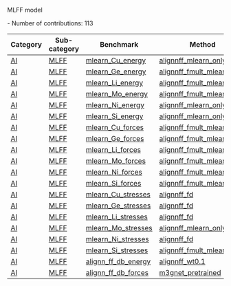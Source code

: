 MLFF model

<!--number_of_contributions--> - Number of contributions: 113





<!--table_content--><table style="width:100%" id="j_table"><thead><tr><th>Category</th><th>Sub-category</th><th>Benchmark</th><th>Method</th><th>Metric</th><th>Score</th><th>Team</th><th>Dataset</th><th>Size</th></tr></thead><tr><td><a href= "./AI" target="_blank">AI</a></td><td><a href= "./AI/MLFF" target="_blank">MLFF</a></td><td><a href= "./mlearn_Cu_energy" target="_blank">mlearn_Cu_energy</a></td><td><a href="https://github.com/usnistgov/jarvis_leaderboard/tree/main/jarvis_leaderboard/contributions/alignnff_mlearn_only" target="_blank">alignnff_mlearn_only</a></td><td>MAE</td><td>1.0104</td><td>JARVIS</td><td>mlearn_Cu</td><td>293</td></tr><tr><td><a href= "./AI" target="_blank">AI</a></td><td><a href= "./AI/MLFF" target="_blank">MLFF</a></td><td><a href= "./mlearn_Ge_energy" target="_blank">mlearn_Ge_energy</a></td><td><a href="https://github.com/usnistgov/jarvis_leaderboard/tree/main/jarvis_leaderboard/contributions/alignnff_fmult_mlearn_only" target="_blank">alignnff_fmult_mlearn_only</a></td><td>MAE</td><td>0.9439</td><td>JARVIS</td><td>mlearn_Ge</td><td>253</td></tr><tr><td><a href= "./AI" target="_blank">AI</a></td><td><a href= "./AI/MLFF" target="_blank">MLFF</a></td><td><a href= "./mlearn_Li_energy" target="_blank">mlearn_Li_energy</a></td><td><a href="https://github.com/usnistgov/jarvis_leaderboard/tree/main/jarvis_leaderboard/contributions/alignnff_fmult_mlearn_only" target="_blank">alignnff_fmult_mlearn_only</a></td><td>MAE</td><td>0.2735</td><td>JARVIS</td><td>mlearn_Li</td><td>270</td></tr><tr><td><a href= "./AI" target="_blank">AI</a></td><td><a href= "./AI/MLFF" target="_blank">MLFF</a></td><td><a href= "./mlearn_Mo_energy" target="_blank">mlearn_Mo_energy</a></td><td><a href="https://github.com/usnistgov/jarvis_leaderboard/tree/main/jarvis_leaderboard/contributions/alignnff_fmult_mlearn_only" target="_blank">alignnff_fmult_mlearn_only</a></td><td>MAE</td><td>1.1066</td><td>JARVIS</td><td>mlearn_Mo</td><td>217</td></tr><tr><td><a href= "./AI" target="_blank">AI</a></td><td><a href= "./AI/MLFF" target="_blank">MLFF</a></td><td><a href= "./mlearn_Ni_energy" target="_blank">mlearn_Ni_energy</a></td><td><a href="https://github.com/usnistgov/jarvis_leaderboard/tree/main/jarvis_leaderboard/contributions/alignnff_mlearn_only" target="_blank">alignnff_mlearn_only</a></td><td>MAE</td><td>1.4316</td><td>JARVIS</td><td>mlearn_Ni</td><td>294</td></tr><tr><td><a href= "./AI" target="_blank">AI</a></td><td><a href= "./AI/MLFF" target="_blank">MLFF</a></td><td><a href= "./mlearn_Si_energy" target="_blank">mlearn_Si_energy</a></td><td><a href="https://github.com/usnistgov/jarvis_leaderboard/tree/main/jarvis_leaderboard/contributions/alignnff_mlearn_only" target="_blank">alignnff_mlearn_only</a></td><td>MAE</td><td>1.0688</td><td>JARVIS</td><td>mlearn_Si</td><td>239</td></tr><tr><td><a href= "./AI" target="_blank">AI</a></td><td><a href= "./AI/MLFF" target="_blank">MLFF</a></td><td><a href= "./mlearn_Cu_forces" target="_blank">mlearn_Cu_forces</a></td><td><a href="https://github.com/usnistgov/jarvis_leaderboard/tree/main/jarvis_leaderboard/contributions/alignnff_fmult_mlearn_only" target="_blank">alignnff_fmult_mlearn_only</a></td><td>MULTIMAE</td><td>0.0357</td><td>JARVIS</td><td>mlearn_Cu</td><td>293</td></tr><tr><td><a href= "./AI" target="_blank">AI</a></td><td><a href= "./AI/MLFF" target="_blank">MLFF</a></td><td><a href= "./mlearn_Ge_forces" target="_blank">mlearn_Ge_forces</a></td><td><a href="https://github.com/usnistgov/jarvis_leaderboard/tree/main/jarvis_leaderboard/contributions/alignnff_fmult_mlearn_only" target="_blank">alignnff_fmult_mlearn_only</a></td><td>MULTIMAE</td><td>0.0726</td><td>JARVIS</td><td>mlearn_Ge</td><td>253</td></tr><tr><td><a href= "./AI" target="_blank">AI</a></td><td><a href= "./AI/MLFF" target="_blank">MLFF</a></td><td><a href= "./mlearn_Li_forces" target="_blank">mlearn_Li_forces</a></td><td><a href="https://github.com/usnistgov/jarvis_leaderboard/tree/main/jarvis_leaderboard/contributions/alignnff_fmult_mlearn_only" target="_blank">alignnff_fmult_mlearn_only</a></td><td>MULTIMAE</td><td>0.0339</td><td>JARVIS</td><td>mlearn_Li</td><td>270</td></tr><tr><td><a href= "./AI" target="_blank">AI</a></td><td><a href= "./AI/MLFF" target="_blank">MLFF</a></td><td><a href= "./mlearn_Mo_forces" target="_blank">mlearn_Mo_forces</a></td><td><a href="https://github.com/usnistgov/jarvis_leaderboard/tree/main/jarvis_leaderboard/contributions/alignnff_fmult_mlearn_only" target="_blank">alignnff_fmult_mlearn_only</a></td><td>MULTIMAE</td><td>0.1229</td><td>JARVIS</td><td>mlearn_Mo</td><td>217</td></tr><tr><td><a href= "./AI" target="_blank">AI</a></td><td><a href= "./AI/MLFF" target="_blank">MLFF</a></td><td><a href= "./mlearn_Ni_forces" target="_blank">mlearn_Ni_forces</a></td><td><a href="https://github.com/usnistgov/jarvis_leaderboard/tree/main/jarvis_leaderboard/contributions/alignnff_fmult_mlearn_only" target="_blank">alignnff_fmult_mlearn_only</a></td><td>MULTIMAE</td><td>0.0448</td><td>JARVIS</td><td>mlearn_Ni</td><td>294</td></tr><tr><td><a href= "./AI" target="_blank">AI</a></td><td><a href= "./AI/MLFF" target="_blank">MLFF</a></td><td><a href= "./mlearn_Si_forces" target="_blank">mlearn_Si_forces</a></td><td><a href="https://github.com/usnistgov/jarvis_leaderboard/tree/main/jarvis_leaderboard/contributions/alignnff_fmult_mlearn_only" target="_blank">alignnff_fmult_mlearn_only</a></td><td>MULTIMAE</td><td>0.0885</td><td>JARVIS</td><td>mlearn_Si</td><td>239</td></tr><tr><td><a href= "./AI" target="_blank">AI</a></td><td><a href= "./AI/MLFF" target="_blank">MLFF</a></td><td><a href= "./mlearn_Cu_stresses" target="_blank">mlearn_Cu_stresses</a></td><td><a href="https://github.com/usnistgov/jarvis_leaderboard/tree/main/jarvis_leaderboard/contributions/alignnff_fd" target="_blank">alignnff_fd</a></td><td>MULTIMAE</td><td>20.0515</td><td>ALIGNN</td><td>mlearn_Cu</td><td>293</td></tr><tr><td><a href= "./AI" target="_blank">AI</a></td><td><a href= "./AI/MLFF" target="_blank">MLFF</a></td><td><a href= "./mlearn_Ge_stresses" target="_blank">mlearn_Ge_stresses</a></td><td><a href="https://github.com/usnistgov/jarvis_leaderboard/tree/main/jarvis_leaderboard/contributions/alignnff_fd" target="_blank">alignnff_fd</a></td><td>MULTIMAE</td><td>9.0436</td><td>ALIGNN</td><td>mlearn_Ge</td><td>253</td></tr><tr><td><a href= "./AI" target="_blank">AI</a></td><td><a href= "./AI/MLFF" target="_blank">MLFF</a></td><td><a href= "./mlearn_Li_stresses" target="_blank">mlearn_Li_stresses</a></td><td><a href="https://github.com/usnistgov/jarvis_leaderboard/tree/main/jarvis_leaderboard/contributions/alignnff_fd" target="_blank">alignnff_fd</a></td><td>MULTIMAE</td><td>2.6491</td><td>ALIGNN</td><td>mlearn_Li</td><td>270</td></tr><tr><td><a href= "./AI" target="_blank">AI</a></td><td><a href= "./AI/MLFF" target="_blank">MLFF</a></td><td><a href= "./mlearn_Mo_stresses" target="_blank">mlearn_Mo_stresses</a></td><td><a href="https://github.com/usnistgov/jarvis_leaderboard/tree/main/jarvis_leaderboard/contributions/alignnff_mlearn_only" target="_blank">alignnff_mlearn_only</a></td><td>MULTIMAE</td><td>19.4086</td><td>JARVIS</td><td>mlearn_Mo</td><td>217</td></tr><tr><td><a href= "./AI" target="_blank">AI</a></td><td><a href= "./AI/MLFF" target="_blank">MLFF</a></td><td><a href= "./mlearn_Ni_stresses" target="_blank">mlearn_Ni_stresses</a></td><td><a href="https://github.com/usnistgov/jarvis_leaderboard/tree/main/jarvis_leaderboard/contributions/alignnff_fd" target="_blank">alignnff_fd</a></td><td>MULTIMAE</td><td>31.1771</td><td>ALIGNN</td><td>mlearn_Ni</td><td>294</td></tr><tr><td><a href= "./AI" target="_blank">AI</a></td><td><a href= "./AI/MLFF" target="_blank">MLFF</a></td><td><a href= "./mlearn_Si_stresses" target="_blank">mlearn_Si_stresses</a></td><td><a href="https://github.com/usnistgov/jarvis_leaderboard/tree/main/jarvis_leaderboard/contributions/alignnff_fmult_mlearn_only" target="_blank">alignnff_fmult_mlearn_only</a></td><td>MULTIMAE</td><td>11.5542</td><td>JARVIS</td><td>mlearn_Si</td><td>239</td></tr><tr><td><a href= "./AI" target="_blank">AI</a></td><td><a href= "./AI/MLFF" target="_blank">MLFF</a></td><td><a href= "./alignn_ff_db_energy" target="_blank">alignn_ff_db_energy</a></td><td><a href="https://github.com/usnistgov/jarvis_leaderboard/tree/main/jarvis_leaderboard/contributions/alignnff_wt0.1" target="_blank">alignnff_wt0.1</a></td><td>MAE</td><td>0.0342</td><td>JARVIS</td><td>alignn_ff_db</td><td>307111</td></tr><tr><td><a href= "./AI" target="_blank">AI</a></td><td><a href= "./AI/MLFF" target="_blank">MLFF</a></td><td><a href= "./alignn_ff_db_forces" target="_blank">alignn_ff_db_forces</a></td><td><a href="https://github.com/usnistgov/jarvis_leaderboard/tree/main/jarvis_leaderboard/contributions/m3gnet_pretrained" target="_blank">m3gnet_pretrained</a></td><td>MULTIMAE</td><td>0.0887</td><td>M3GNET</td><td>alignn_ff_db</td><td>307111</td></tr><!--table_content--></table>